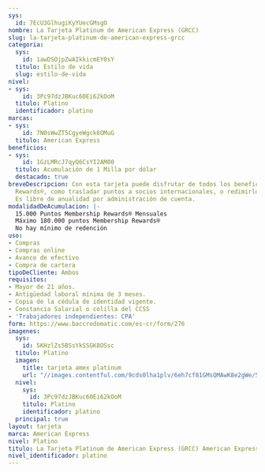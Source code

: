 ```yaml
---
sys:
  id: 7EcU3GlhugiKyYUecGMsgO
nombre: La Tarjeta Platinum de American Express (GRCC)
slug: la-tarjeta-platinum-de-american-express-grcc
categoria:
  sys:
    id: 1awDSOjpZwAIkkicmEY0sY
  titulo: Estilo de vida
  slug: estilo-de-vida
nivel:
- sys:
    id: 3Pc97dzJBKuc60Ei62kOoM
  titulo: Platino
  identificador: platino
marcas:
- sys:
    id: 7N0sWwZT5CgyeWgck6OMuG
  titulo: American Express
beneficios:
- sys:
    id: 1GzLMRcJ7qyQ6CsYI2AM00
  titulo: Acumulación de 1 Milla por dólar
  destacado: true
breveDescripcion: Con esta tarjeta puede disfrutar de todos los beneficios de Membership
  Rewards®, como trasladar puntos a socios internacionales, o redimirlos en viajescredomatic.com.
  Es libre de anualidad por administración de cuenta.
modalidadDeAcumulacion: |-
  15.000 Puntos Membership Rewards® Mensuales
  Máximo 180.000 puntos Membership Rewards®
  No hay mínimo de redención
uso:
- Compras
- Compras online
- Avance de efectivo
- Compra de cartera
tipoDeCliente: Ambos
requisitos:
- Mayor de 21 años.
- Antigüedad laboral mínima de 3 meses.
- Copia de la cédula de identidad vigente.
- Constancia Salarial o colilla del CCSS
- 'Trabajadores independientes: CPA'
form: https://www.baccredomatic.com/es-cr/form/276
imagenes:
  sys:
    id: 5KHzlZs5BSsYkSSGK8OSsc
  titulo: Platino
  imagen:
    title: tarjeta amex platinum
    url: "//images.contentful.com/9cds0lha1plv/6eh7cf81GMsQMAwK8e2gWe/5ed194285b5e1faf5865dedf1241cc7d/tarjeta_amex_platinum.jpg"
  nivel:
    sys:
      id: 3Pc97dzJBKuc60Ei62kOoM
    titulo: Platino
    identificador: platino
  principal: true
layout: tarjeta
marca: American Express
nivel: Platino
titulo: La Tarjeta Platinum de American Express (GRCC) American Express Platino
nivel_identificador: platino
---
```

